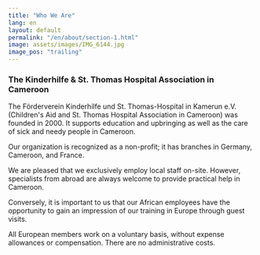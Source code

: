 ```yaml
---
title: "Who We Are"
lang: en
layout: default
permalink: "/en/about/section-1.html"
image: assets/images/IMG_6144.jpg
image_pos: "trailing"
---
```


### The Kinderhilfe & St. Thomas Hospital Association in Cameroon

The Förderverein Kinderhilfe und St. Thomas-Hospital in Kamerun e.V. (Children's Aid and St. Thomas Hospital Association in Cameroon) was founded in 2000. It supports education and upbringing as well as the care of sick and needy people in Cameroon.

Our organization is recognized as a non-profit; it has branches in Germany, Cameroon, and France.

We are pleased that we exclusively employ local staff on-site. However, specialists from abroad are always welcome to provide practical help in Cameroon.

Conversely, it is important to us that our African employees have the opportunity to gain an impression of our training in Europe through guest visits.

All European members work on a voluntary basis, without expense allowances or compensation. There are no administrative costs.

    